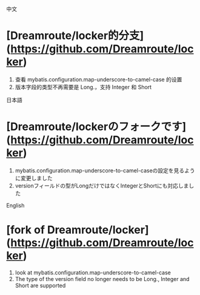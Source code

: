 中文
# [Dreamroute/locker的分支] (https://github.com/Dreamroute/locker)

1. 查看 mybatis.configuration.map-underscore-to-camel-case 的设置
2. 版本字段的类型不再需要是 Long.，支持 Integer 和 Short

日本語
# [Dreamroute/lockerのフォークです] (https://github.com/Dreamroute/locker)

1. mybatis.configuration.map-underscore-to-camel-caseの設定を見るように変更しました
2. versionフィールドの型がLongだけではなくIntegerとShortにも対応しました

English
# [fork of Dreamroute/locker] (https://github.com/Dreamroute/locker)
1. look at mybatis.configuration.map-underscore-to-camel-case
2. The type of the version field no longer needs to be Long., Integer and Short are supported
